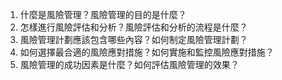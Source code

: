 

1. 什麼是風險管理？風險管理的目的是什麼？
2. 怎樣進行風險評估和分析？風險評估和分析的流程是什麼？
3. 風險管理計劃應該包含哪些內容？如何制定風險管理計劃？
4. 如何選擇最合適的風險應對措施？如何實施和監控風險應對措施？
5. 風險管理的成功因素是什麼？如何評估風險管理的效果？